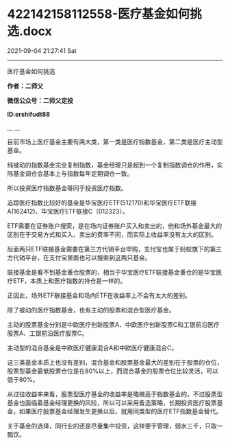 # 422142158112558-医疗基金如何挑选.docx

2021-09-04 21:27:41 Sat

----

医疗基金如何挑选

__作者：二师父__

__微信公众号：二师父定投__

__ID:ershifudt88__

__ __

目前市场上医疗基金主要有两大类，第一类是医疗指数基金，第二类是医疗主动型基金。

纯被动的指数基金完全复制指数，基金经理只是起到一个复制指数调仓的作用，实际基金调仓会基本上与指数每年定期调仓一致。

所以投资医疗指数基金等同于投资医疗指数。

追踪医疗指数比较好的基金是华宝医疗ETF\(512170\)和华宝医疗ETF联接A\(162412\)、华宝医疗ETF联接C（012323）。

ETF需要在证券账户搜索，是在场内证券账户买入和卖出的，他和场外基金最大的区别在于交易方式和买入、卖出的费率不同，而实际上收益率没有太大的区别。

后面两只ETF联接基金需要在第三方代销平台申购，支付宝也属于蚂蚁旗下的第三方代销平台，在支付宝里面也可以搜索到这两只基金。

联接基金是看不到基金重仓股票的，相当于华宝医疗ETF联接基金重仓的是华宝医疗ETF，本质上和医疗指数的持仓是一样的。

正因此，场外ETF联接基金和场内ETF在收益率上不会有太大的差别。

除了被动的医疗指数基金，也有主动的股票和混合型医疗基金。

主动的股票基金分别是中欧医疗创新股票A、中欧医疗创新股票C和工银前沿医疗股票A、工银前沿医疗股票C。

主动型的混合基金是中欧医疗健康混合A和中欧医疗健康混合C。

这三类基金本质上也没有差别，混合基金和股票基金最大的差别在于股票的仓位，股票型基金最低股票仓位是在80%以上，而混合基金的股票仓位比较灵活，可以低于80%。

从过往收益率来看，股票型医疗基金的收益率是略微高于指数基金的，不过股票型基金也面临着基金经理更换的风险，所以可以采用备选策略，长期投资医疗股票基金，如果医疗股票基金经理发生更换以后，就用同类型的医疗ETF指数基金替代。

关于基金的选择，同行业的还是尽量集中投资，这样便于管理，弱水三千，只取一瓢饮。

